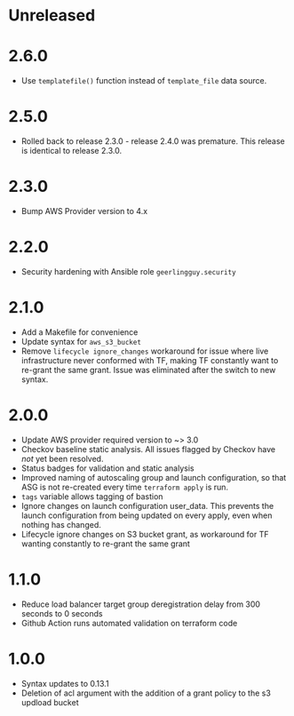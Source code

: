 Unreleased
==========

2.6.0
=====

* Use `templatefile()` function instead of `template_file` data source.

2.5.0
=====

* Rolled back to release 2.3.0 - release 2.4.0 was premature.  This release is
  identical to release 2.3.0.

2.3.0
=====

* Bump AWS Provider version to 4.x

2.2.0
=====

* Security hardening with Ansible role `geerlingguy.security`

2.1.0
=====

* Add a Makefile for convenience
* Update syntax for `aws_s3_bucket`
* Remove `lifecycle ignore_changes` workaround for issue where live
  infrastructure never conformed with TF, making TF constantly want to re-grant
  the same grant.  Issue was eliminated after the switch to new syntax.

2.0.0
=====

* Update AWS provider required version to ~> 3.0
* Checkov baseline static analysis.  All issues flagged by Checkov have *not*
  yet been resolved.
* Status badges for validation and static analysis
* Improved naming of autoscaling group and launch configuration, so that ASG is
  not re-created every time `terraform apply` is run.
* `tags` variable allows tagging of bastion
* Ignore changes on launch configuration user_data.  This prevents the launch
  configuration from being updated on every apply, even when nothing has
  changed.
* Lifecycle ignore changes on S3 bucket grant, as workaround for TF wanting
  constantly to re-grant the same grant

1.1.0
=====
* Reduce load balancer target group deregistration delay from 300 seconds to 0 seconds
* Github Action runs automated validation on terraform code

1.0.0
=====
* Syntax updates to 0.13.1
* Deletion of acl argument with the addition of a grant policy to the s3 updload bucket
